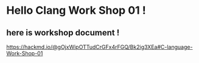 # Hello Clang Work Shop 01 !

## here is workshop document !

https://hackmd.io/@gOjxWipOTTudCrGFx4rFGQ/Bk2ig3XEa#C-language-Work-Shop-01
